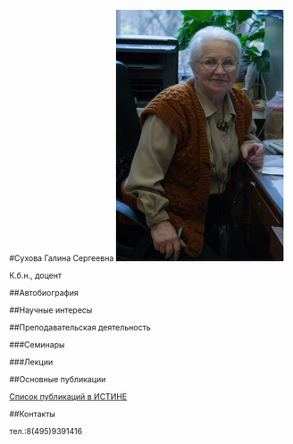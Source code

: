 #Сухова Галина Сергеевна
![Сухова Галина Сергеевна](./suhova.jpg "Сухова Галина Сергеевна")

К.б.н., доцент

##Автобиография


##Научные интересы
	 
##Преподавательская деятельность

###Семинары


###Лекции


##Основные публикации

[Список публикаций в ИСТИНЕ](http://istina.msu.ru/profile/gsukhova/)

##Контакты

тел.:8(495)9391416